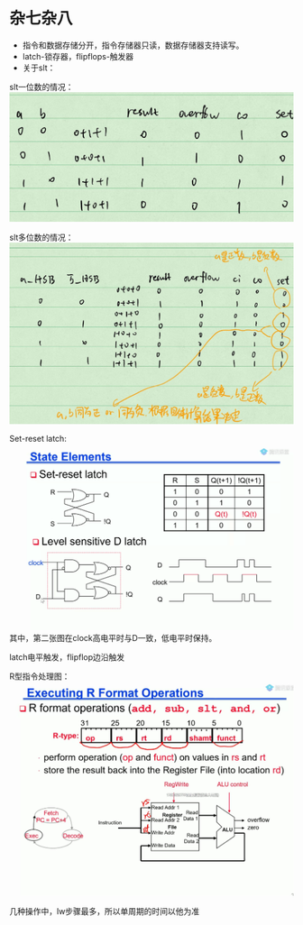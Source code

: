 # 杂七杂八
+ 指令和数据存储分开，指令存储器只读，数据存储器支持读写。
+ latch-锁存器，flipflops-触发器
+ 关于slt：

slt一位数的情况：
![slt](slt一位数的情况.jpg)

slt多位数的情况：
![slt](slt多位数的符号位.jpg)

Set-reset latch:
![rsl](latch.png)
其中，第二张图在clock高电平时与D一致，低电平时保持。

latch电平触发，flipflop边沿触发

R型指令处理图：
![r](R指令处理.jpg)

几种操作中，lw步骤最多，所以单周期的时间以他为准